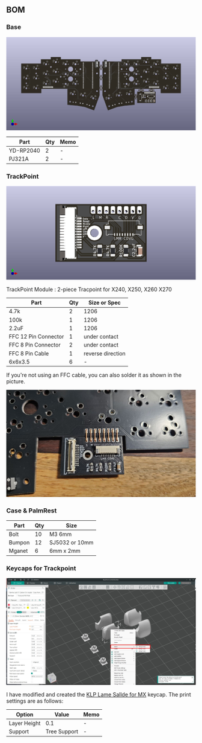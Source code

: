 ## BOM

### Base

![GeulPan42TP](../imgs/geulpan42tp_011.png)

| Part  | Qty | Memo |
| ------------- | ------------- | ------------- | 
| YD-RP2040  | 2  | -  |
| PJ321A  | 2 | -  |

### TrackPoint

![GeulPan42TP](../imgs/geulpan42tp_012.png)

TrackPoint Module : 2-piece Tracpoint for X240, X250, X260 X270

| Part  | Qty | Size or Spec |
| ------------- | ------------- | ------------- | 
| 4.7k  | 2  | 1206  |
| 100k  | 1 | 1206  |
| 2.2uF  | 1  | 1206  |
| FFC 12 Pin Connector  | 1  | under contact |
| FFC 8 Pin Connector  | 2  | under contact |
| FFC 8 Pin Cable  | 1  | reverse direction |
| 6x6x3.5  | 6  | -  |

If you're not using an FFC cable, you can also solder it as shown in the picture.

![GeulPan42TP](../imgs/geulpan42tp_026.jpg)

### Case & PalmRest

| Part  | Qty | Size |
| ------------- | ------------- | ------------- | 
| Bolt  | 10  | M3 6mm  |
| Bumpon  | 12  | SJ5032 or 10mm  |
| Mganet | 6  | 6mm x 2mm  |

### Keycaps for Trackpoint

![GeulPan42TP](../imgs/geulpan42tp_021.jpg)

I have modified and created the [KLP Lame Sallde for MX](https://github.com/braindefender/KLP-Lame-Keycaps) keycap. The print settings are as follows:

| Option  | Value | Memo |
| ------------- | ------------- | ------------- | 
| Layer Height  | 0.1 | -   |
| Support  | Tree Support  | -  |

